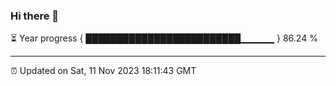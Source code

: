 ### Hi there 👋

⏳ Year progress { █████████████████████████▁▁▁▁▁ } 86.24 %

---

⏰ Updated on Sat, 11 Nov 2023 18:11:43 GMT
